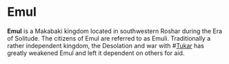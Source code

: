 # Emul
**Emul** is a Makabaki kingdom located in southwestern Roshar during the Era of Solitude. The citizens of Emul are referred to as Emuli. Traditionally a rather independent kingdom, the Desolation and war with #[Tukar](locations/tukar) has greatly weakened Emul and left it dependent on others for aid.
